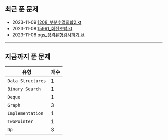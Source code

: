 
## 최근 푼 문제

- 2023-11-09 [1208_부분수열의합2.kt](https://github.com/yangsooplus/Algorithm-Kotlin/commit/37641bae4a2e2c39ac7123f2a0f8ad2b7a6514d0)
- 2023-11-08 [15961_회전초밥.kt](https://github.com/yangsooplus/Algorithm-Kotlin/commit/7c766690b507e851fd1ec21743fee4a6a8344787)
- 2023-11-08 [pgs_성격유형검사하기.kt](https://github.com/yangsooplus/Algorithm-Kotlin/commit/3b3f510756958a2810e10625dcf3221c11d8f37a)
---
## 지금까지 푼 문제

|유형|개수|
|---|---|
|`Data Structures`|1|
|`Binary Search`|1|
|`Deque`|1|
|`Graph`|3|
|`Implementation`|1|
|`TwoPointer`|1|
|`Dp`|3|
